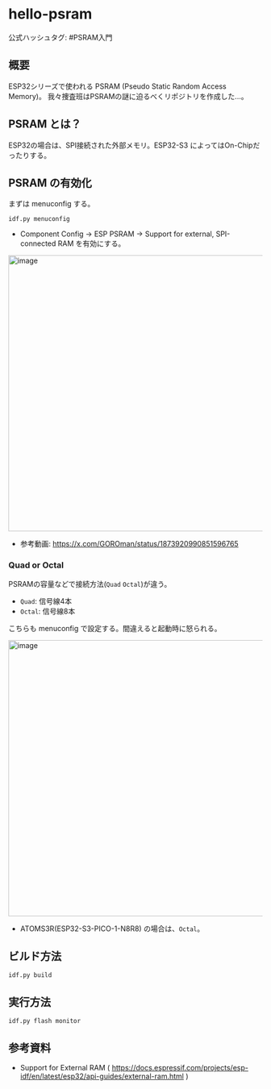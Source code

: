 # hello-psram

公式ハッシュタグ: #PSRAM入門

## 概要

ESP32シリーズで使われる PSRAM (Pseudo Static Random Access Memory)。
我々捜査班はPSRAMの謎に迫るべくリポジトリを作成した...。

## PSRAM とは？

ESP32の場合は、SPI接続された外部メモリ。ESP32-S3 によってはOn-Chipだったりする。

## PSRAM の有効化

まずは menuconfig する。

~~~
idf.py menuconfig
~~~

- Component Config → ESP PSRAM → Support for external, SPI-connected RAM を有効にする。

<img width="548" alt="image" src="https://github.com/user-attachments/assets/a52d841f-d0c9-4aa1-aa0a-b8ea9beae9f1" />

- 参考動画: https://x.com/GOROman/status/1873920990851596765

### Quad or Octal

PSRAMの容量などで接続方法(```Quad``` ```Octal```)が違う。

- ```Quad```: 信号線4本
- ```Octal```: 信号線8本

こちらも menuconfig で設定する。間違えると起動時に怒られる。

<img width="548" alt="image" src="https://github.com/user-attachments/assets/34fa2de7-66f2-4ef0-95a7-8ecf9d28f964" />

- ATOMS3R(ESP32-S3-PICO-1-N8R8) の場合は、```Octal```。

## ビルド方法

~~~
idf.py build
~~~

## 実行方法

~~~
idf.py flash monitor
~~~

## 参考資料

- Support for External RAM ( https://docs.espressif.com/projects/esp-idf/en/latest/esp32/api-guides/external-ram.html )

